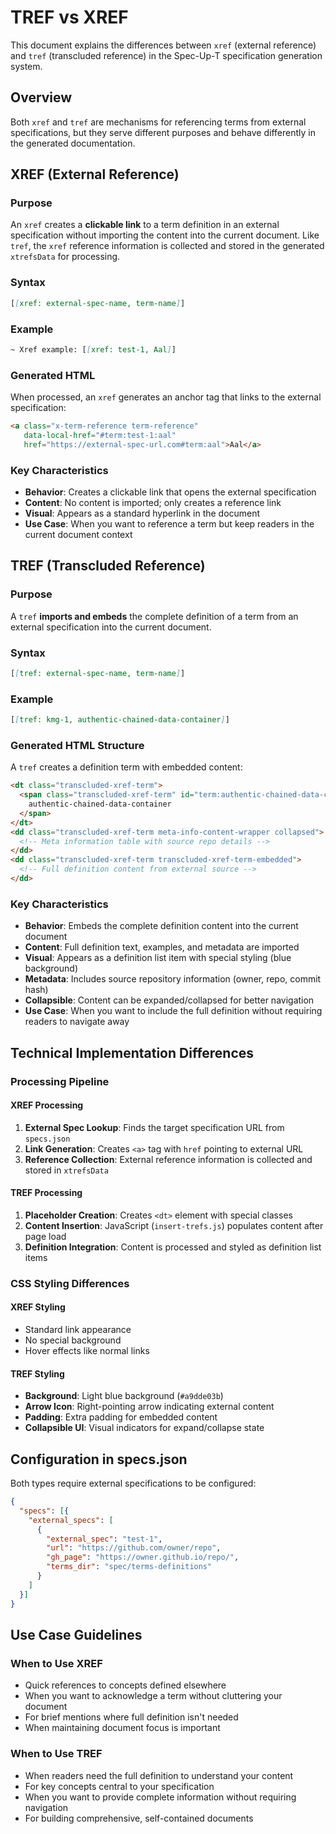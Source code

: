 # TREF vs XREF

This document explains the differences between `xref` (external reference) and `tref` (transcluded reference) in the Spec-Up-T specification generation system.

## Overview

Both `xref` and `tref` are mechanisms for referencing terms from external specifications, but they serve different purposes and behave differently in the generated documentation.

## XREF (External Reference)

### Purpose
An `xref` creates a **clickable link** to a term definition in an external specification without importing the content into the current document. Like `tref`, the `xref` reference information is collected and stored in the generated `xtrefsData` for processing.

### Syntax
```markdown
[[xref: external-spec-name, term-name]]
```

### Example
```markdown
~ Xref example: [[xref: test-1, Aal]]
```

### Generated HTML
When processed, an `xref` generates an anchor tag that links to the external specification:

```html
<a class="x-term-reference term-reference" 
   data-local-href="#term:test-1:aal"
   href="https://external-spec-url.com#term:aal">Aal</a>
```

### Key Characteristics
- **Behavior**: Creates a clickable link that opens the external specification
- **Content**: No content is imported; only creates a reference link
- **Visual**: Appears as a standard hyperlink in the document
- **Use Case**: When you want to reference a term but keep readers in the current document context

## TREF (Transcluded Reference)

### Purpose
A `tref` **imports and embeds** the complete definition of a term from an external specification into the current document.

### Syntax
```markdown
[[tref: external-spec-name, term-name]]
```

### Example
```markdown
[[tref: kmg-1, authentic-chained-data-container]]
```

### Generated HTML Structure
A `tref` creates a definition term with embedded content:

```html
<dt class="transcluded-xref-term">
  <span class="transcluded-xref-term" id="term:authentic-chained-data-container">
    authentic-chained-data-container
  </span>
</dt>
<dd class="transcluded-xref-term meta-info-content-wrapper collapsed">
  <!-- Meta information table with source repo details -->
</dd>
<dd class="transcluded-xref-term transcluded-xref-term-embedded">
  <!-- Full definition content from external source -->
</dd>
```

### Key Characteristics
- **Behavior**: Embeds the complete definition content into the current document
- **Content**: Full definition text, examples, and metadata are imported
- **Visual**: Appears as a definition list item with special styling (blue background)
- **Metadata**: Includes source repository information (owner, repo, commit hash)
- **Collapsible**: Content can be expanded/collapsed for better navigation
- **Use Case**: When you want to include the full definition without requiring readers to navigate away

## Technical Implementation Differences

### Processing Pipeline

#### XREF Processing

1. **External Spec Lookup**: Finds the target specification URL from `specs.json`
2. **Link Generation**: Creates `<a>` tag with `href` pointing to external URL
3. **Reference Collection**: External reference information is collected and stored in `xtrefsData`

#### TREF Processing

1. **Placeholder Creation**: Creates `<dt>` element with special classes
2. **Content Insertion**: JavaScript (`insert-trefs.js`) populates content after page load
3. **Definition Integration**: Content is processed and styled as definition list items

### CSS Styling Differences

#### XREF Styling
- Standard link appearance
- No special background
- Hover effects like normal links

#### TREF Styling
- **Background**: Light blue background (`#a9dde03b`)
- **Arrow Icon**: Right-pointing arrow indicating external content
- **Padding**: Extra padding for embedded content
- **Collapsible UI**: Visual indicators for expand/collapse state

## Configuration in specs.json

Both types require external specifications to be configured:

```json
{
  "specs": [{
    "external_specs": [
      {
        "external_spec": "test-1",
        "url": "https://github.com/owner/repo",
        "gh_page": "https://owner.github.io/repo/",
        "terms_dir": "spec/terms-definitions"
      }
    ]
  }]
}
```

## Use Case Guidelines

### When to Use XREF
- Quick references to concepts defined elsewhere
- When you want to acknowledge a term without cluttering your document
- For brief mentions where full definition isn't needed
- When maintaining document focus is important

### When to Use TREF
- When readers need the full definition to understand your content
- For key concepts central to your specification
- When you want to provide complete information without requiring navigation
- For building comprehensive, self-contained documents

